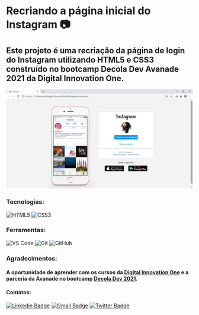 # Recriando a página inicial do Instagram 📷 
## Este projeto é uma recriação da página de login do Instagram utilizando HTML5 e CSS3 construído no bootcamp Decola Dev Avanade 2021 da Digital Innovation One.

![Layout da página inicial do instagram](https://github.com/ThalitaCeli/recriando-pagina-inicial-do-instagram/blob/main/layout/pag.png)

### Tecnologias:

![HTML5](https://img.shields.io/badge/-HTML5-%23E44D27?style=flat-square&logo=html5&logoColor=ffffff)
![CSS3](https://img.shields.io/badge/-CSS3-%231572B6?style=flat-square&logo=css3)

### Ferramentas:

![VS Code](http://img.shields.io/badge/-VS%20Code-007ACC?style=flat-square&logo=visual-studio-code&logoColor=ffffff)
![Git](https://img.shields.io/badge/-Git-%23F05032?style=flat-square&logo=git&logoColor=%23ffffff)
![GitHub](https://img.shields.io/badge/-GitHub-181717?style=flat-square&logo=github)

### Agradecimentos:
#### A oportunidade de aprender com os cursos da [Digital Innovation One](https://web.digitalinnovation.one/home) e a parceria da Avanade no bootcamp [Decola Dev 2021](https://web.digitalinnovation.one/track/decola-dev-avanade-2021).

#### Contatos:

[![Linkedin Badge](https://img.shields.io/badge/-LinkedIn-blue?style=flat-square&logo=Linkedin&logoColor=white&link=https://www.linkedin.com/in/thalitac%C3%A9li/)](https://www.linkedin.com/in/thalitac%C3%A9li/) 
[![Gmail Badge](https://img.shields.io/badge/-Gmail-c14438?style=flat-square&logo=Gmail&logoColor=white&link=mailto:thalitaceli@gmail.com)](mailto:thalitaceli@gmail.com)
[![Twitter Badge](https://img.shields.io/badge/-Thalitaceli-1ca0f1?style=flat-square&logo=twitter&logoColor=white&link=https://twitter.com/ThalitaCeli)](https://twitter.com/ThalitaCeli)



